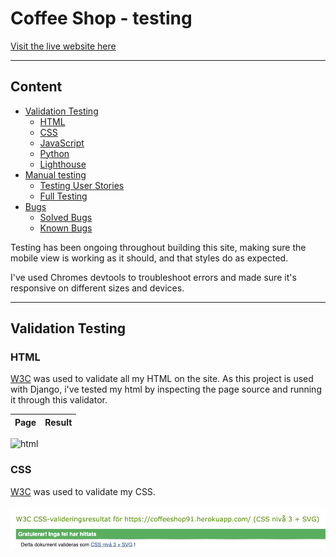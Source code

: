 # Coffee Shop - testing

[Visit the live website here](https://coffeeshop91.herokuapp.com/)

---

## Content

* [Validation Testing](#validation-testing)
    * [HTML](#html)
    * [CSS](#css)
    * [JavaScript](#javascript)
    * [Python](#python)
    * [Lighthouse](#lighthouse)
* [Manual testing](#manual-testing)
    * [Testing User Stories](#testing-user-stories)
    * [Full Testing](#full-testing)
* [Bugs](#bugs)
    * [Solved Bugs](#solved-bugs)
    * [Known Bugs](#known-bugs)

Testing has been ongoing throughout building this site, making sure the mobile view is working as it should, and that styles do as expected. 

I've used Chromes devtools to troubleshoot errors and made sure it's responsive on different sizes and devices. 

---

## Validation Testing 

### HTML

[W3C](https://validator.w3.org/) was used to validate all my HTML on the site. As this project is used with Django, i've tested my html  by inspecting the page source and running it through this validator.



| Page | Result |
| :--- | :--- |

![html](assets/images/htmlvalidator.png.png)

### CSS

[W3C](https://jigsaw.w3.org/css-validator/) was used to validate my CSS.

![css](assets/images/cssvalidator.png)